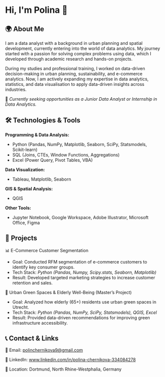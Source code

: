 # Hi, I'm Polina 👋

<!--
**polineche/polineche** is a ✨ _special_ ✨ repository because its `README.md` (this file) appears on your GitHub profile.

Here are some ideas to get you started:

- 🔭 I’m currently working on ...
- 🌱 I’m currently learning ...
- 👯 I’m looking to collaborate on ...
- 🤔 I’m looking for help with ...
- 💬 Ask me about ...
- 📫 How to reach me: ...
- 😄 Pronouns: ...
- ⚡ Fun fact: ...
-->
## 🌍 **About Me**

I am a data analyst with a background in urban planning and spatial development, currently entering into the world of data analytics. My journey started with a passion for solving complex problems using data, which I developed through academic research and hands-on projects.

During my studies and professional training, I worked on data-driven decision-making in urban planning, sustainability, and e-commerce analytics. Now, I am actively expanding my expertise in data analytics, statistics, and data visualisation to apply data-driven insights across industries.

🔎 *Currently seeking opportunities as a Junior Data Analyst or Internship in Data Analytics.*

## 🛠️ **Technologies & Tools**

**Programming & Data Analysis:**
- Python (Pandas, NumPy, Matplotlib, Seaborn, SciPy, Statsmodels, Scikit-learn)
- SQL (Joins, CTEs, Window Functions, Aggregations)
- Excel (Power Query, Pivot Tables, VBA)

**Data Visualization:**
- Tableau, Matplotlib, Seaborn

**GIS & Spatial Analysis:**
- QGIS

**Other Tools:**
- Jupyter Notebook, Google Workspace, Adobe Illustrator, Microsoft Office, Figma

## 📌 **Projects**

📊 E-Commerce Customer Segmentation
- Goal: Conducted RFM segmentation of e-commerce customers to identify key consumer groups.
- Tech Stack: *Python (Pandas, Numpy, Scipy.stats, Seaborn, Matplotlib)*
- Result: Developed targeted marketing strategies to increase customer retention and sales.

🌿 Urban Green Spaces & Elderly Well-Being (Master’s Project)
- Goal: Analyzed how elderly (65+) residents use urban green spaces in Utrecht.
- Tech Stack: *Python (Pandas, NumPy, SciPy, Statsmodels), QGIS, Excel*
- Result: Provided data-driven recommendations for improving green infrastructure accessibility.

## 📞 Contact & Links
📩 Email: polinchernikova9@gmail.com

💼 LinkedIn: www.linkedin.com/in/polina-chernikova-334084278

📍 Location: Dortmund, North Rhine-Westphalia, Germany
